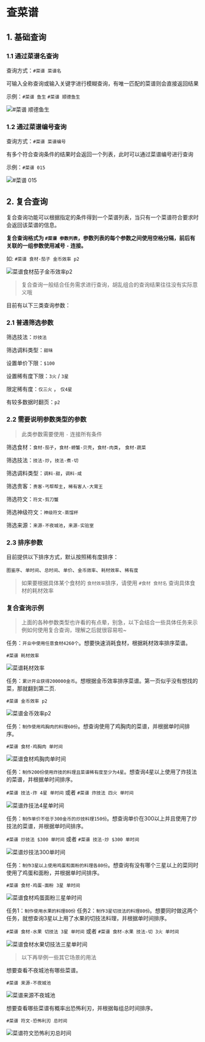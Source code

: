 # 查菜谱

## 1. 基础查询

### 1.1 通过菜谱名查询

查询方式：`#菜谱 菜谱名`

可输入全称查询或输入关键字进行模糊查询，有唯一匹配的菜谱则会直接返回结果

示例：`#菜谱 鱼生` `#菜谱 顺德鱼生`

![#菜谱 顺德鱼生](../media/菜谱顺德鱼生.png ':size=450')

### 1.2 通过菜谱编号查询

查询方式：`#菜谱 菜谱编号`

有多个符合查询条件的结果时会返回一个列表，此时可以通过菜谱编号进行查询

示例：`#菜谱 015`

![#菜谱 015](../media/菜谱015.png ':size=450')

## 2. 复合查询

复合查询功能可以根据指定的条件得到一个菜谱列表，当只有一个菜谱符合要求时会返回该菜谱的信息。

**复合查询格式为 `#菜谱 参数列表`，参数列表的每个参数之间使用空格分隔，前后有关联的一组参数使用减号 `-` 连接。**

如: `#菜谱 食材-茄子 金币效率 p2`

![菜谱食材茄子金币效率p2](../media/菜谱食材茄子金币效率p2.png ':size=450')

> 复合查询一般结合任务需求进行查询，胡乱组合的查询结果往往没有实际意义哦

目前有以下三类查询参数：

### 2.1 普通筛选参数

筛选技法：`炒技法`

筛选调料类型：`甜味`

设置单价下限：`$100`

设置稀有度下限：`3火` / `3星`

限定稀有度：`仅三火` ， `仅4星`

有较多数据时翻页：`p2`

### 2.2 需要说明参数类型的参数

> 此类参数需要使用 `-` 连接所有条件

筛选食材：`食材-茄子`，`食材-螃蟹-贝壳`，`食材-肉类`， `食材-蔬菜`

筛选技法：`技法-炒`，`技法-煮-切`

筛选调料类型：`调料-甜`，`调料-咸`

筛选贵客：`贵客-丐帮帮主`，`稀有客人-大胃王`

筛选符文：`符文-剪刀蟹`

筛选神级符文：`神级符文-蒸馏杯`

筛选来源：`来源-不夜城池`，`来源-实验室`

### 2.3 排序参数

目前提供以下排序方式，默认按照稀有度排序：

`图鉴序`、`单时间`、`总时间`、`单价`、`金币效率`、`耗材效率`、`稀有度`

> 如果要根据具体某个食材的 `食材效率`排序，请使用 `#食材 食材名` 查询具体食材的耗材效率

### 复合查询示例

> 上面的各种参数类型也许看的有点晕，别急，以下会结合一些具体任务来示例如何使用复合查询，理解之后就很容易啦~

任务：`开业中使用任意食材4260个`。想要快速消耗食材，根据耗材效率排序菜谱。

`#菜谱 耗材效率`

![菜谱耗材效率](../media/菜谱耗材效率.png ':size=450')

任务：`累计开业获得200000金币`。想根据金币效率排序菜谱。第一页似乎没有想找的菜，那就翻到第二页.

`#菜谱 金币效率 p2`

![菜谱金币效率p2](../media/菜谱金币效率p2.png ':size=450')

任务：`制作使用鸡胸肉的料理60份`。想查询使用了鸡胸肉的菜谱，并根据单时间排序。

`#菜谱 食材-鸡胸肉 单时间`

![菜谱食材鸡胸肉单时间](../media/菜谱食材鸡胸肉单时间.png 'size=450')

任务：`制作200份使用炸技的料理且菜谱稀有度至少为4星`。想查询4星以上使用了炸技法的菜谱，并根据单时间排序。

`#菜谱 技法-炸 4星 单时间` 或者 `#菜谱 炸技法 四火 单时间`

![菜谱炸技法4星单时间](../media/菜谱炸技法四星单时间.png 'size=450')

任务：`制作单价不低于300金币的炒技料理150份`。想查询单价在300以上并且使用了炒技法的菜谱，并根据单时间排序。

`#菜谱 炒技法 $300 单时间` 或者 `#菜谱 技法-炒 $300 单时间`

![菜谱炒技法300单时间](../media/菜谱炒技法300单时间.png 'size=450')

任务：`制作3星以上使用鸡蛋和面粉的料理各80份`。想查询有没有哪个三星以上的菜同时使用了鸡蛋和面粉，并根据单时间排序。

`#菜谱 食材-鸡蛋-面粉 3星 单时间`

![菜谱食材鸡蛋面粉三星单时间](../media/菜谱食材鸡蛋面粉三星单时间.png 'size=450')

任务1：`制作使用水果的料理80份` 任务2：`制作3星切技法的料理80份`。想要同时做这两个任务，就想查询3星以上用了水果的切技法料理，并根据单时间排序。

`#菜谱 食材-水果 切技法 3星 单时间` 或者 `#菜谱 食材-水果 技法-切 3火 单时间 `

![菜谱食材水果切技法三星单时间](../media/菜谱食材水果切技法三星单时间.png ':size=450')

> 以下再举例一些其它场景的用法

想要查看不夜城池有哪些菜谱。

`#菜谱 来源-不夜城池`

![菜谱来源不夜城池](../media/菜谱来源不夜城池.png ':size=450')

想要查看哪些菜谱有概率出恐怖利刃，并根据每组总时间排序。

`#菜谱 符文-恐怖利刃 总时间`

![菜谱符文恐怖利刃总时间](../media/菜谱符文恐怖利刃总时间.png ':size=450')

